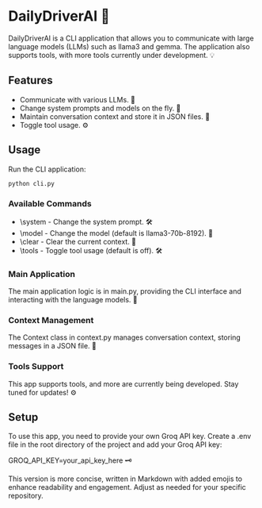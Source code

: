 # DailyDriverAI 🚀

DailyDriverAI is a CLI application that allows you to communicate with large language models (LLMs) such as llama3 and gemma. The application also supports tools, with more tools currently under development. 💡

## Features

- Communicate with various LLMs. 💬
- Change system prompts and models on the fly. 🔄
- Maintain conversation context and store it in JSON files. 💾
- Toggle tool usage. ⚙️

## Usage

Run the CLI application:

```bash
python cli.py
```

### Available Commands

- \system - Change the system prompt. 🛠️
- \model - Change the model (default is llama3-70b-8192). 🤖
- \clear - Clear the current context. 🧹
- \tools - Toggle tool usage (default is off). 🛠️

### Main Application

The main application logic is in main.py, providing the CLI interface and interacting with the language models. 📝

### Context Management

The Context class in context.py manages conversation context, storing messages in a JSON file. 💼

### Tools Support

This app supports tools, and more are currently being developed. Stay tuned for updates! ⚙️

## Setup

To use this app, you need to provide your own Groq API key. Create a .env file in the root directory of the project and add your Groq API key:

GROQ_API_KEY=your_api_key_here 🗝️

This version is more concise, written in Markdown with added emojis to enhance readability and engagement. Adjust as needed for your specific repository.
